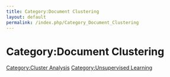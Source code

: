 ```yaml
---
title: Category:Document Clustering
layout: default
permalink: /index.php/Category_Document_Clustering
---
```


# Category:Document Clustering

[Category:Cluster Analysis](Category_Cluster_Analysis)
[Category:Unsupervised Learning](Category_Unsupervised_Learning)